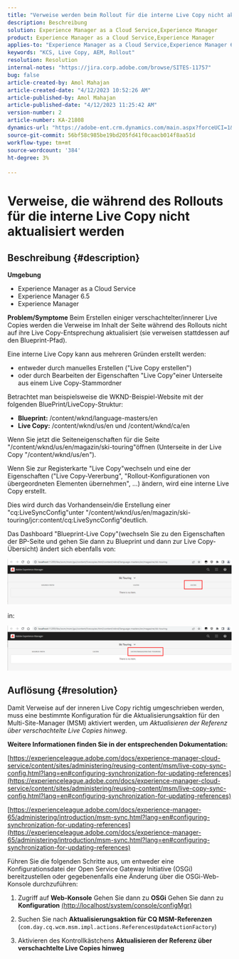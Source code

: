 ```yaml
---
title: "Verweise werden beim Rollout für die interne Live Copy nicht aktualisiert"
description: Beschreibung
solution: Experience Manager as a Cloud Service,Experience Manager
product: Experience Manager as a Cloud Service,Experience Manager
applies-to: "Experience Manager as a Cloud Service,Experience Manager 6.5,Experience Manager"
keywords: "KCS, Live Copy, AEM, Rollout"
resolution: Resolution
internal-notes: "https://jira.corp.adobe.com/browse/SITES-11757"
bug: false
article-created-by: Amol Mahajan
article-created-date: "4/12/2023 10:52:26 AM"
article-published-by: Amol Mahajan
article-published-date: "4/12/2023 11:25:42 AM"
version-number: 2
article-number: KA-21808
dynamics-url: "https://adobe-ent.crm.dynamics.com/main.aspx?forceUCI=1&pagetype=entityrecord&etn=knowledgearticle&id=fd589a19-20d9-ed11-a7c7-6045bd006149"
source-git-commit: 56bf58c985be19bd205fd41f0caacb014f8aa51d
workflow-type: tm+mt
source-wordcount: '384'
ht-degree: 3%

---
```


# Verweise, die während des Rollouts für die interne Live Copy nicht aktualisiert werden

## Beschreibung {#description}

<b>Umgebung</b>
- Experience Manager as a Cloud Service
- Experience Manager 6.5
- Experience Manager

<b>Problem/Symptome</b>
Beim Erstellen einiger verschachtelter/innerer Live Copies werden die Verweise im Inhalt der Seite während des Rollouts nicht auf ihre Live Copy-Entsprechung aktualisiert (sie verweisen stattdessen auf den Blueprint-Pfad).

Eine interne Live Copy kann aus mehreren Gründen erstellt werden:

- entweder durch manuelles Erstellen (&quot;Live Copy erstellen&quot;)
- oder durch Bearbeiten der Eigenschaften &quot;Live Copy&quot;einer Unterseite aus einem Live Copy-Stammordner




Betrachtet man beispielsweise die WKND-Beispiel-Website mit der folgenden BluePrint/LiveCopy-Struktur:

- <b>Blueprint:</b> /content/wknd/language-masters/en
- <b>Live Copy:</b> /content/wknd/us/en und /content/wknd/ca/en


Wenn Sie jetzt die Seiteneigenschaften für die Seite &quot;/content/wknd/us/en/magazin/ski-touring&quot;öffnen (Unterseite in der Live Copy &quot;/content/wknd/us/en&quot;).

Wenn Sie zur Registerkarte &quot;Live Copy&quot;wechseln und eine der Eigenschaften (&quot;Live Copy-Vererbung&quot;, &quot;Rollout-Konfigurationen von übergeordneten Elementen übernehmen&quot;, ...) ändern, wird eine interne Live Copy erstellt.

Dies wird durch das Vorhandensein/die Erstellung einer &quot;cq:LiveSyncConfig&quot;unter &quot;/content/wknd/us/en/magazin/ski-touring/jcr:content/cq:LiveSyncConfig&quot;deutlich.

Das Dashboard &quot;Blueprint-Live Copy&quot;(wechseln Sie zu den Eigenschaften der BP-Seite und gehen Sie dann zu Blueprint und dann zur Live Copy-Übersicht) ändert sich ebenfalls von:

![](assets/___fe589a19-20d9-ed11-a7c7-6045bd006149___.png)

in:

![](assets/___00599a19-20d9-ed11-a7c7-6045bd006149___.png)




## Auflösung {#resolution}


Damit Verweise auf der inneren Live Copy richtig umgeschrieben werden, muss eine bestimmte Konfiguration für die Aktualisierungsaktion für den Multi-Site-Manager (MSM) aktiviert werden, um *Aktualisieren der Referenz über verschachtelte Live Copies hinweg*.

<b>Weitere Informationen finden Sie in der entsprechenden Dokumentation:</b>

[https://experienceleague.adobe.com/docs/experience-manager-cloud-service/content/sites/administering/reusing-content/msm/live-copy-sync-config.html?lang=en#configuring-synchronization-for-updating-references](https://experienceleague.adobe.com/docs/experience-manager-cloud-service/content/sites/administering/reusing-content/msm/live-copy-sync-config.html?lang=en#configuring-synchronization-for-updating-references)

[https://experienceleague.adobe.com/docs/experience-manager-65/administering/introduction/msm-sync.html?lang=en#configuring-synchronization-for-updating-references](https://experienceleague.adobe.com/docs/experience-manager-65/administering/introduction/msm-sync.html?lang=en#configuring-synchronization-for-updating-references)



Führen Sie die folgenden Schritte aus, um entweder eine Konfigurationsdatei der Open Service Gateway Initiative (OSGi) bereitzustellen oder gegebenenfalls eine Änderung über die OSGi-Web-Konsole durchzuführen:

1. Zugriff auf <b>Web-Konsole</b> Gehen Sie dann zu <b>OSGi</b> Gehen Sie dann zu <b>Konfiguration</b> [(http://localhost/system/console/configMgr)](http://localhost/system/console/configMgr)


2. Suchen Sie nach <b>Aktualisierungsaktion für CQ MSM-Referenzen</b> (`com.day.cq.wcm.msm.impl.actions.ReferencesUpdateActionFactory`)


3. Aktivieren des Kontrollkästchens <b>Aktualisieren der Referenz über verschachtelte Live Copies hinweg</b>

